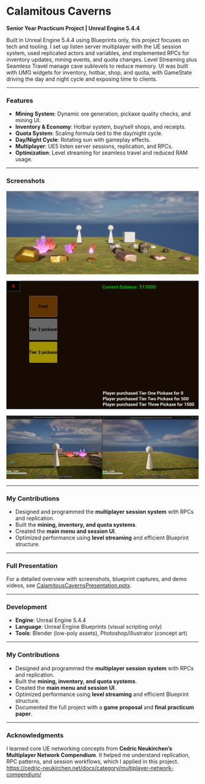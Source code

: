 
# Calamitous Caverns

**Senior Year Practicum Project | Unreal Engine 5.4.4**

Built in Unreal Engine 5.4.4 using Blueprints only, this project focuses on tech and tooling. I set up listen server multiplayer with the UE session system, used replicated actors and variables, and implemented RPCs for inventory updates, mining events, and quota changes. Level Streaming plus Seamless Travel manage cave sublevels to reduce memory. UI was built with UMG widgets for inventory, hotbar, shop, and quota, with GameState driving the day and night cycle and exposing time to clients.

---

### Features
- **Mining System**: Dynamic ore generation, pickaxe quality checks, and mining UI.  
- **Inventory & Economy**: Hotbar system, buy/sell shops, and receipts.  
- **Quota System**: Scaling formula tied to the day/night cycle.  
- **Day/Night Cycle**: Rotating sun with gameplay effects.  
- **Multiplayer**: UE5 listen server sessions, replication, and RPCs.  
- **Optimization**: Level streaming for seamless travel and reduced RAM usage.  

---

### Screenshots
<p align="center">
  <img src="media./gameplay.png" alt="Gameplay" width="600"/>
</p>

<p align="center">
  <img src="media./shop.png" alt="Shop UI" width="600"/>
</p>

<p align="center">
  <img src="media./multiplayer.png" alt="Multiplayer" width="600"/>
</p>

---

### My Contributions
- Designed and programmed the **multiplayer session system** with RPCs and replication.  
- Built the **mining, inventory, and quota systems**.  
- Created the **main menu and session UI**.  
- Optimized performance using **level streaming** and efficient Blueprint structure. 
    

---

### Full Presentation
For a detailed overview with screenshots, blueprint captures, and demo videos, see [CalamitousCavernsPresentation.pptx](docs/CalamitousCavernsPresentation.pptx).

---

### Development
- **Engine**: Unreal Engine 5.4.4  
- **Language**: Unreal Engine Blueprints (visual scripting only)  
- **Tools**: Blender (low-poly assets), Photoshop/Illustrator (concept art)  

---

### My Contributions
- Designed and programmed the **multiplayer session system** with RPCs and replication.  
- Built the **mining, inventory, and quota systems**.  
- Created the **main menu and session UI**.  
- Optimized performance using **level streaming** and efficient Blueprint structure.  
- Documented the full project with a **game proposal** and **final practicum paper**.  

---
### Acknowledgments
I learned core UE networking concepts from **Cedric Neukirchen’s Multiplayer Network Compendium**. It helped me understand replication, RPC patterns, and session workflows, which I applied in this project.  
<https://cedric-neukirchen.net/docs/category/multiplayer-network-compendium/>
